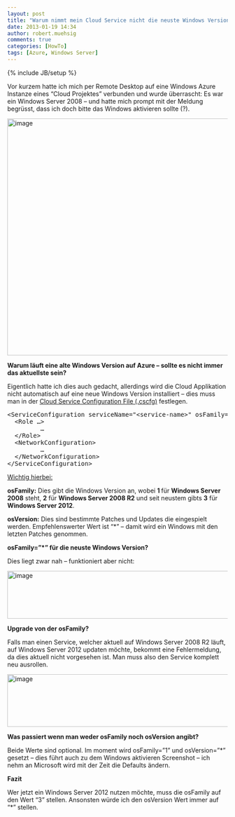 ```yaml
---
layout: post
title: "Warum nimmt mein Cloud Service nicht die neuste Windows Version auf Windows Azure?"
date: 2013-01-19 14:34
author: robert.muehsig
comments: true
categories: [HowTo]
tags: [Azure, Windows Server]
---
```

{% include JB/setup %}
<p>Vor kurzem hatte ich mich per Remote Desktop auf eine Windows Azure Instanze eines “Cloud Projektes” verbunden und wurde überrascht: Es war ein Windows Server 2008 – und hatte mich prompt mit der Meldung begrüsst, dass ich doch bitte das Windows aktivieren sollte (?).</p> <p><a href="{{BASE_PATH}}/assets/wp-images/image1705.png"><img title="image" style="border-top: 0px; border-right: 0px; border-bottom: 0px; border-left: 0px; display: inline" border="0" alt="image" src="{{BASE_PATH}}/assets/wp-images/image_thumb863.png" width="590" height="541"></a> </p> <p><strong>Warum läuft eine alte Windows Version auf Azure – sollte es nicht immer das aktuellste sein?</strong></p> <p>Eigentlich hatte ich dies auch gedacht, allerdings wird die Cloud Applikation nicht automatisch auf eine neue Windows Version installiert – dies muss man in der <a href="http://msdn.microsoft.com/en-us/library/windowsazure/ee758710.aspx">Cloud Service Configuration File (.cscfg)</a> festlegen.</p><pre class="brush: csharp; auto-links: true; collapse: false; first-line: 1; gutter: true; html-script: false; light: false; ruler: false; smart-tabs: true; tab-size: 4; toolbar: true;">&lt;ServiceConfiguration serviceName="&lt;service-name&gt;" osFamily="[1|2|3]" osVersion="&lt;os-version&gt;" schemaVersion="&lt;schema-version&gt;"&gt;
  &lt;Role …&gt;
         …
  &lt;/Role&gt;
  &lt;NetworkConfiguration&gt;  
         …
  &lt;/NetworkConfiguration&gt;
&lt;/ServiceConfiguration&gt;</pre>
<p><u>Wichtig hierbei:</u></p>
<p><strong>osFamily:</strong> Dies gibt die Windows Version an, wobei <strong>1 </strong>für <strong>Windows Server 2008</strong> steht, <strong>2</strong> für <strong>Windows Server 2008 R2</strong> und seit neustem gibts <strong>3</strong> für<strong> Windows Server 2012</strong>.</p>
<p><strong>osVersion:</strong> Dies sind bestimmte Patches und Updates die eingespielt werden. Empfehlenswerter Wert ist “*” – damit wird ein Windows mit den letzten Patches genommen.</p>
<p><strong>osFamily=”*” für die neuste Windows Version?</strong></p>
<p>Dies liegt zwar nah – funktioniert aber nicht:</p>
<p><a href="{{BASE_PATH}}/assets/wp-images/image1706.png"><img title="image" style="border-top: 0px; border-right: 0px; border-bottom: 0px; border-left: 0px; display: inline" border="0" alt="image" src="{{BASE_PATH}}/assets/wp-images/image_thumb864.png" width="556" height="109"></a> </p>
<p><strong>Upgrade von der osFamily?</strong></p>
<p>Falls man einen Service, welcher aktuell auf Windows Server 2008 R2 läuft, auf Windows Server 2012 updaten möchte, bekommt eine Fehlermeldung, da dies aktuell nicht vorgesehen ist. Man muss also den Service komplett neu ausrollen.</p>
<p><a href="{{BASE_PATH}}/assets/wp-images/image1707.png"><img title="image" style="border-top: 0px; border-right: 0px; border-bottom: 0px; border-left: 0px; display: inline" border="0" alt="image" src="{{BASE_PATH}}/assets/wp-images/image_thumb865.png" width="552" height="120"></a> </p>
<p></p>
<p></p>
<p></p>
<p><strong>Was passiert wenn man weder osFamily noch osVersion angibt?</strong></p>
<p>Beide Werte sind optional. Im moment wird osFamily=”1” und osVersion=”*” gesetzt – dies führt auch zu dem Windows aktivieren Screenshot – ich nehm an Microsoft wird mit der Zeit die Defaults ändern.</p>
<p><strong>Fazit</strong></p>
<p>Wer jetzt ein Windows Server 2012 nutzen möchte, muss die osFamily auf den Wert “3” stellen. Ansonsten würde ich den osVersion Wert immer auf “*” stellen. </p>
